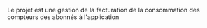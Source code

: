 Le projet est une gestion de la facturation de la consommation des compteurs des abonnés à l'application
